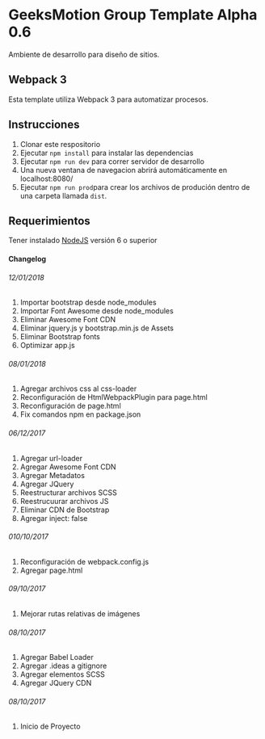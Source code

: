 # GeeksMotion Group Template Alpha 0.6
Ambiente de desarrollo para diseño de sitios.

## Webpack 3
Esta template utiliza Webpack 3 para automatizar procesos.

## Instrucciones

1. Clonar este respositorio
2. Ejecutar `npm install` para instalar las dependencias
3. Ejecutar `npm run dev` para correr servidor de desarrollo
4. Una nueva ventana de navegacion abrirá automáticamente en localhost:8080/
5. Ejecutar `npm run prod`para crear los archivos de produción dentro de una carpeta llamada `dist`.

## Requerimientos

Tener instalado [NodeJS](https://nodejs.org/es/) versión 6 o superior

#### Changelog

###### 12/01/2018
1. Importar bootstrap desde node_modules
2. Importar Font Awesome desde node_modules
3. Eliminar Awesome Font CDN
4. Eliminar jquery.js y bootstrap.min.js de Assets
5. Eliminar Bootstrap fonts
6. Optimizar app.js

###### 08/01/2018
1. Agregar archivos css al css-loader
2. Reconfiguración de HtmlWebpackPlugin para page.html
3. Reconfiguración de page.html
4. Fix comandos npm en package.json

###### 06/12/2017
1. Agregar url-loader
2. Agregar Awesome Font CDN
3. Agregar Metadatos
4. Agregar JQuery
5. Reestructurar archivos SCSS
6. Reestrucuurar archivos JS
7. Eliminar CDN de Bootstrap
8. Agregar inject: false


###### 010/10/2017
1. Reconfiguración de webpack.config.js
2. Agregar page.html

###### 09/10/2017
1. Mejorar rutas relativas de imágenes

###### 08/10/2017
1. Agregar Babel Loader
2. Agregar .ideas a gitignore
3. Agregar elementos SCSS
4. Agregar JQuery CDN
###### 08/10/2017
1. Inicio de Proyecto